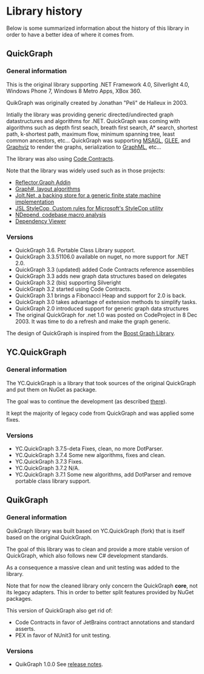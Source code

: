 # Library history

Below is some summarized information about the history of this library in order to have a better idea of where it comes from.

## QuickGraph

### General information

This is the original library supporting .NET Framework 4.0, Silverlight 4.0, Windows Phone 7, Windows 8 Metro Apps, XBox 360.

QuikGraph was originally created by Jonathan "Peli" de Halleux in 2003.

Intially the library was providing generic directed/undirected graph datastructures and algorithms for .NET.
QuickGraph was coming with algorithms such as depth first seach, breath first search, A* search, shortest path, k-shortest path, maximum flow, minimum spanning tree, least common ancestors, etc...
QuickGraph was supporting [MSAGL](https://www.microsoft.com/en-us/research/project/microsoft-automatic-graph-layout), [GLEE](https://en.wikipedia.org/wiki/Microsoft_Automatic_Graph_Layout), and [Graphviz](https://www.graphviz.org) to render the graphs, serialization to [GraphML](http://graphml.graphdrawing.org), etc...

The library was also using [Code Contracts](https://www.microsoft.com/en-us/research/project/code-contracts/?from=http%3A%2F%2Fresearch.microsoft.com%2Fcontracts).

Note that the library was widely used such as in those projects:
- [Reflector.Graph Addin](https://archive.codeplex.com/?p=reflectoraddins)
- [Graph#, layout algorithms](https://archive.codeplex.com/?p=graphsharp)
- [Jolt.Net, a backing store for a generic finite state machine implementation](https://archive.codeplex.com/?p=jolt)
- [JSL StyleCop, Custom rules for Microsoft's StyleCop utility](https://archive.codeplex.com/?p=jslstylecop)
- [NDepend, codebase macro analysis](https://www.ndepend.com)
- [Dependency Viewer](https://archive.codeplex.com/?p=dependencyvisualizer)

### Versions

- QuickGraph 3.6. Portable Class Library support.
- QuickGraph 3.3.51106.0 available on nuget, no more support for .NET 2.0.
- QuickGraph 3.3 (updated) added Code Contracts reference assemblies
- QuickGraph 3.3 adds new graph data structures based on delegates
- QuickGraph 3.2 (bis) supporting Silveright
- QuickGraph 3.2 started using Code Contracts.
- QuickGraph 3.1 brings a Fibonacci Heap and support for 2.0 is back.
- QuickGraph 3.0 takes advantage of extension methods to simplify tasks.
- QuickGraph 2.0 introduced support for generic graph data structures
- The original QuickGraph for .net 1.0 was posted on CodeProject in 8 Dec 2003. It was time to do a refresh and make the graph generic.

The design of QuickGraph is inspired from the [Boost Graph Library](https://www.boost.org/doc/libs/1_68_0/libs/graph/doc/index.html).

## YC.QuickGraph

### General information

The YC.QuickGraph is a library that took sources of the original QuickGraph and put them on NuGet as package.

The goal was to continue the development (as described [there](https://github.com/YaccConstructor/QuickGraph/issues/173)).

It kept the majority of legacy code from QuickGraph and was applied some fixes.

### Versions

- YC.QuickGraph 3.7.5-deta Fixes, clean, no more DotParser.
- YC.QuickGraph 3.7.4 Some new algorithms, fixes and clean.
- YC.QuickGraph 3.7.3 Fixes.
- YC.QuickGraph 3.7.2 N/A.
- YC.QuickGraph 3.7.1 Some new algorithms, add DotParser and remove portable class library support.

## QuikGraph

### General information

QuikGraph library was built based on YC.QuickGraph (fork) that is itself based on the original QuickGraph.

The goal of this library was to clean and provide a more stable version of QuickGraph, which also follows new C# development standards.

As a consequence a massive clean and unit testing was added to the library.

Note that for now the cleaned library only concern the QuickGraph **core**, not its legacy adapters. This in order to better split features provided by NuGet packages.

This version of QuickGraph also get rid of:
- Code Contracts in favor of JetBrains contract annotations and standard asserts.
- PEX in favor of NUnit3 for unit testing.

### Versions

- QuikGraph 1.0.0 See [release notes](https://www.nuget.org/packages/QuikGraph/1.0.0).